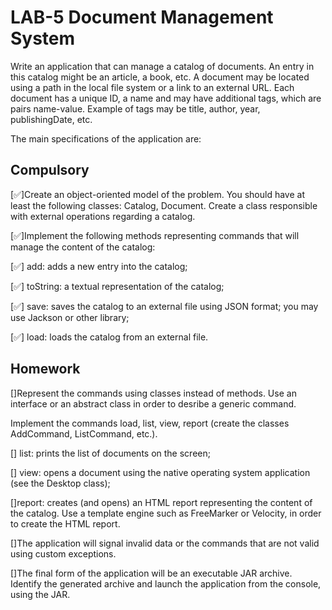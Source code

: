 
# LAB-5 Document Management System
Write an application that can manage a catalog of documents. An entry in this catalog might be an article, a book, etc.
A document may be located using a path in the local file system or a link to an external URL. Each document has a unique ID, a name and may have additional tags, which are pairs name-value. Example of tags may be title, author, year, publishingDate, etc.

The main specifications of the application are:




## Compulsory
[✅]Create an object-oriented model of the problem. You should have at least the following classes: Catalog, Document. Create a class responsible with external operations regarding a catalog.

[✅]Implement the following methods representing commands that will manage the content of the catalog:

   [✅] add: adds a new entry into the catalog;

   [✅] toString: a textual representation of the catalog;

   [✅] save: saves the catalog to an external file using JSON format; you may use Jackson or other library;
   
   [✅] load: loads the catalog from an external file.
## Homework
[]Represent the commands using classes instead of methods. Use an interface or an abstract class in order to desribe a generic command.

Implement the commands load, list, view, report (create the classes AddCommand, ListCommand, etc.).

   [] list: prints the list of documents on the screen;

   [] view: opens a document using the native operating 
   system application (see the Desktop class);
   
   []report: creates (and opens) an HTML report representing the content of the catalog.
Use a template engine such as FreeMarker or Velocity, in order to create the HTML report.

[]The application will signal invalid data or the commands that are not valid using custom exceptions.

[]The final form of the application will be an executable JAR archive. Identify the generated archive and launch the application from the console, using the JAR.

